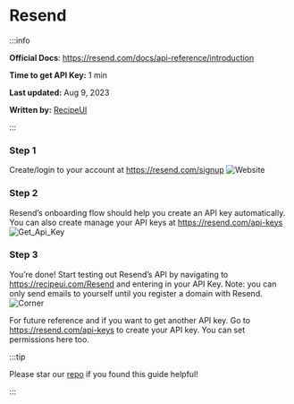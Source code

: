 # Resend    

:::info

**Official Docs**: https://resend.com/docs/api-reference/introduction

**Time to get API Key:** 1 min

**Last updated:** Aug 9, 2023

**Written by:**  [RecipeUI](https://recipeui.com/)

:::

### Step 1
Create/login to your account at https://resend.com/signup
![Website](@site/static/img/guides/resend1.png)

### Step 2
Resend’s onboarding flow should help you create an API key automatically. You can also create manage your API keys at https://resend.com/api-keys
![Get_Api_Key](@site/static/img/guides/resend2.gif)

### Step 3
You’re done! Start testing out Resend’s API by navigating to https://recipeui.com/Resend and entering in your API Key. Note: you can only send emails to yourself until you register a domain with Resend.
![Corner](@site/static/img/guides/resend3.gif)

For future reference and if you want to get another API key. Go to https://resend.com/api-keys to create your API key. You can set permissions here too.

:::tip

Please star our [repo](https://github.com/RecipeUI/RecipeUI) if you found this guide helpful!

:::